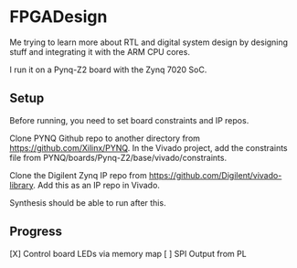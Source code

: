 # FPGADesign

Me trying to learn more about RTL and digital system design by designing stuff and integrating it with the ARM CPU cores.

I run it on a Pynq-Z2 board with the Zynq 7020 SoC.

## Setup
Before running, you need to set board constraints and IP repos.

Clone PYNQ Github repo to another directory from https://github.com/Xilinx/PYNQ.
In the Vivado project, add the constraints file from PYNQ/boards/Pynq-Z2/base/vivado/constraints.

Clone the Digilent Zynq IP repo from https://github.com/Digilent/vivado-library.
Add this as an IP repo in Vivado.

Synthesis should be able to run after this.

## Progress

[X] Control board LEDs via memory map
[ ] SPI Output from PL
